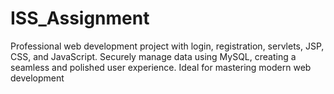 # ISS_Assignment
Professional web development project with login, registration, servlets, JSP, CSS, and JavaScript. Securely manage data using MySQL, creating a seamless and polished user experience. Ideal for mastering modern web development
